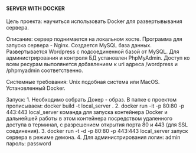 #### SERVER WITH DOCKER ####

Цель проекта: научиться использовать Docker для развертывывания сервера.

Описание: сервер поднимается на локальном хосте. Программа для запуска сервера - Nginx. Создается MySQL база данных. Развертывается Wordpress с подсоединенной базой от MySQL. Для администрирования и контроля БД установлен PhpMyAdmin. Доступ ко всем ресурам выполянется добавлением к uri адреса /wordpress и  /phpmyadmin соответственно.

Системные требования: Unix подобная система или MacOS. Установленный Docker.

Запуск: 1. Необходимо собрать Докер - образ. В папке с проектом прописываем: docker build -t local_server . 
        2. docker run -it -p 80:80 -p 443:443 local_server команда для запуска контейнера Docker и дальнейшей работы в этом контейнера посредством удаленного доступа в терминал, с разрешением открытия порта 80 и 443 (для SSL соединения).
        3. docker run -t -d -p 80:80 -p 443:443 local_server запуск сервера в режиме демона.
        4. Для администрирования логин: admin пароль: password
